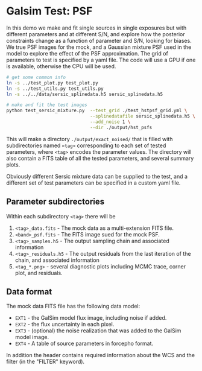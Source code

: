 # Galsim Test: PSF

In this demo we make and fit single sources in single exposures but with
different parameters and at different S/N, and explore how the posterior
constraints change as a function of parameter and S/N, looking for biases.  We
true PSF images for the mock, and a Gaussian mixture PSF used in the model to
explore the effect of the PSF approximation.  The grid of parameters to test is
specified by a yaml file.  The code will use a GPU if one is available,
otherwise the CPU will be used.

```sh
# get some common info
ln -s ../test_plot.py test_plot.py
ln -s ../test_utils.py test_utils.py
ln -s ../../data/sersic_splinedata.h5 sersic_splinedata.h5

# make and fit the test images
python test_sersic_mixture.py  --test_grid ./test_hstpsf_grid.yml \
                               --splinedatafile sersic_splinedata.h5 \
                               --add_noise 1 \
                               --dir ./output/hst_psfs
```

This will make a directory `./output/exact_noised/` that is filled with
subdirectories named `<tag>` corresponding to each set of tested parameters,
where `<tag>` encodes the parameter values.  The directory will also contain a
FITS table of all the tested parameters, and several summary plots.

Obviously different Sersic mixture data can be supplied to the test, and a
different set of test parameters can be specified in a custom yaml file.

## Parameter subdirectories

Within each subdirectory `<tag>` there will be

1. `<tag>_data.fits` - The mock data as a multi-extension FITS file.
2. `<band>_psf.fits` - The FITS image sued for the mock PSF.
3. `<tag>_samples.h5` - The output sampling chain and associated information
4. `<tag>_residuals.h5` - The output residuals from the last iteration of the
   chain, and associated information
5. `<tag_*.png>` - several diagnostic plots including MCMC trace, corner plot,
   and residuals.

## Data format

The mock data FITS file has the following data model:

* `EXT1` - the GalSim model flux image, including noise if added.
* `EXT2` - the flux uncertainty in each pixel.
* `EXT3` - (optional) the noise realization that was added to the GalSim model image.
* `EXT4` - A table of source parameters in forcepho format.

In addition the header contains required information about the WCS and the
filter (in the "FILTER" keyword).
